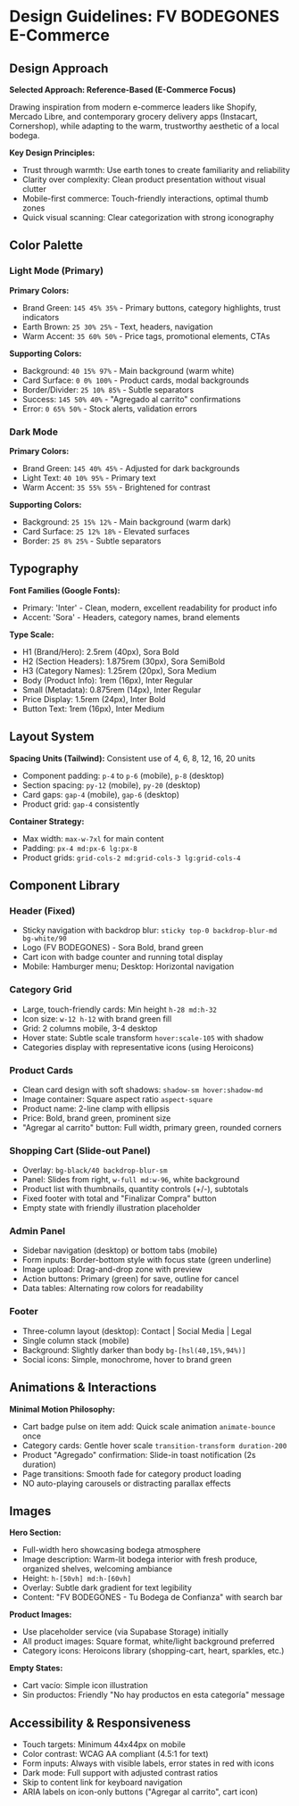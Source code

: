 # Design Guidelines: FV BODEGONES E-Commerce

## Design Approach

**Selected Approach: Reference-Based (E-Commerce Focus)**

Drawing inspiration from modern e-commerce leaders like Shopify, Mercado Libre, and contemporary grocery delivery apps (Instacart, Cornershop), while adapting to the warm, trustworthy aesthetic of a local bodega.

**Key Design Principles:**
- Trust through warmth: Use earth tones to create familiarity and reliability
- Clarity over complexity: Clean product presentation without visual clutter
- Mobile-first commerce: Touch-friendly interactions, optimal thumb zones
- Quick visual scanning: Clear categorization with strong iconography

## Color Palette

### Light Mode (Primary)
**Primary Colors:**
- Brand Green: `145 45% 35%` - Primary buttons, category highlights, trust indicators
- Earth Brown: `25 30% 25%` - Text, headers, navigation
- Warm Accent: `35 60% 50%` - Price tags, promotional elements, CTAs

**Supporting Colors:**
- Background: `40 15% 97%` - Main background (warm white)
- Card Surface: `0 0% 100%` - Product cards, modal backgrounds
- Border/Divider: `25 10% 85%` - Subtle separators
- Success: `145 50% 40%` - "Agregado al carrito" confirmations
- Error: `0 65% 50%` - Stock alerts, validation errors

### Dark Mode
**Primary Colors:**
- Brand Green: `145 40% 45%` - Adjusted for dark backgrounds
- Light Text: `40 10% 95%` - Primary text
- Warm Accent: `35 55% 55%` - Brightened for contrast

**Supporting Colors:**
- Background: `25 15% 12%` - Main background (warm dark)
- Card Surface: `25 12% 18%` - Elevated surfaces
- Border: `25 8% 25%` - Subtle separators

## Typography

**Font Families (Google Fonts):**
- Primary: 'Inter' - Clean, modern, excellent readability for product info
- Accent: 'Sora' - Headers, category names, brand elements

**Type Scale:**
- H1 (Brand/Hero): 2.5rem (40px), Sora Bold
- H2 (Section Headers): 1.875rem (30px), Sora SemiBold  
- H3 (Category Names): 1.25rem (20px), Sora Medium
- Body (Product Info): 1rem (16px), Inter Regular
- Small (Metadata): 0.875rem (14px), Inter Regular
- Price Display: 1.5rem (24px), Inter Bold
- Button Text: 1rem (16px), Inter Medium

## Layout System

**Spacing Units (Tailwind):** Consistent use of 4, 6, 8, 12, 16, 20 units
- Component padding: `p-4` to `p-6` (mobile), `p-8` (desktop)
- Section spacing: `py-12` (mobile), `py-20` (desktop)
- Card gaps: `gap-4` (mobile), `gap-6` (desktop)
- Product grid: `gap-4` consistently

**Container Strategy:**
- Max width: `max-w-7xl` for main content
- Padding: `px-4 md:px-6 lg:px-8`
- Product grids: `grid-cols-2 md:grid-cols-3 lg:grid-cols-4`

## Component Library

### Header (Fixed)
- Sticky navigation with backdrop blur: `sticky top-0 backdrop-blur-md bg-white/90`
- Logo (FV BODEGONES) - Sora Bold, brand green
- Cart icon with badge counter and running total display
- Mobile: Hamburger menu; Desktop: Horizontal navigation

### Category Grid
- Large, touch-friendly cards: Min height `h-28 md:h-32`
- Icon size: `w-12 h-12` with brand green fill
- Grid: 2 columns mobile, 3-4 desktop
- Hover state: Subtle scale transform `hover:scale-105` with shadow
- Categories display with representative icons (using Heroicons)

### Product Cards
- Clean card design with soft shadows: `shadow-sm hover:shadow-md`
- Image container: Square aspect ratio `aspect-square`
- Product name: 2-line clamp with ellipsis
- Price: Bold, brand green, prominent size
- "Agregar al carrito" button: Full width, primary green, rounded corners

### Shopping Cart (Slide-out Panel)
- Overlay: `bg-black/40 backdrop-blur-sm`
- Panel: Slides from right, `w-full md:w-96`, white background
- Product list with thumbnails, quantity controls (+/-), subtotals
- Fixed footer with total and "Finalizar Compra" button
- Empty state with friendly illustration placeholder

### Admin Panel
- Sidebar navigation (desktop) or bottom tabs (mobile)
- Form inputs: Border-bottom style with focus state (green underline)
- Image upload: Drag-and-drop zone with preview
- Action buttons: Primary (green) for save, outline for cancel
- Data tables: Alternating row colors for readability

### Footer
- Three-column layout (desktop): Contact | Social Media | Legal
- Single column stack (mobile)
- Background: Slightly darker than body `bg-[hsl(40,15%,94%)]`
- Social icons: Simple, monochrome, hover to brand green

## Animations & Interactions

**Minimal Motion Philosophy:**
- Cart badge pulse on item add: Quick scale animation `animate-bounce` once
- Category cards: Gentle hover scale `transition-transform duration-200`
- Product "Agregado" confirmation: Slide-in toast notification (2s duration)
- Page transitions: Smooth fade for category product loading
- NO auto-playing carousels or distracting parallax effects

## Images

**Hero Section:**
- Full-width hero showcasing bodega atmosphere
- Image description: Warm-lit bodega interior with fresh produce, organized shelves, welcoming ambiance
- Height: `h-[50vh] md:h-[60vh]`
- Overlay: Subtle dark gradient for text legibility
- Content: "FV BODEGONES - Tu Bodega de Confianza" with search bar

**Product Images:**
- Use placeholder service (via Supabase Storage) initially
- All product images: Square format, white/light background preferred
- Category icons: Heroicons library (shopping-cart, heart, sparkles, etc.)

**Empty States:**
- Cart vacío: Simple icon illustration
- Sin productos: Friendly "No hay productos en esta categoría" message

## Accessibility & Responsiveness

- Touch targets: Minimum 44x44px on mobile
- Color contrast: WCAG AA compliant (4.5:1 for text)
- Form inputs: Always with visible labels, error states in red with icons
- Dark mode: Full support with adjusted contrast ratios
- Skip to content link for keyboard navigation
- ARIA labels on icon-only buttons ("Agregar al carrito", cart icon)